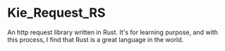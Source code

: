 # Kie_Request_RS

An http request library written in Rust. It's for learning purpose, and with this process, I find that Rust is a great language in the world.